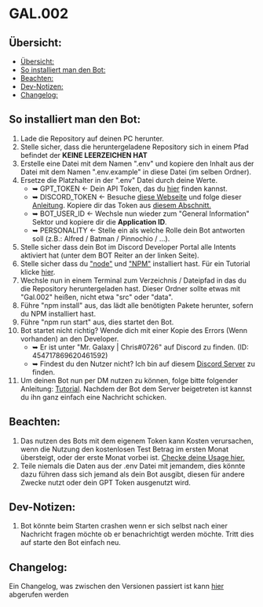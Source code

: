 # GAL.002

## Übersicht:

- [Übersicht:](#übersicht)
- [So installiert man den Bot:](#so-installiert-man-den-bot)
- [Beachten:](#beachten)
- [Dev-Notizen:](#dev-notizen)
- [Changelog:](#dev-notizen)

## So installiert man den Bot:

1. Lade die Repository auf deinen PC herunter.
2. Stelle sicher, dass die heruntergeladene Repository sich in einem Pfad befindet der **KEINE LEERZEICHEN HAT**
3. Erstelle eine Datei mit dem Namen ".env" und kopiere den Inhalt aus der Datei mit dem Namen ".env.example" in diese Datei (im selben Ordner).
4. Ersetze die Platzhalter in der ".env" Datei durch deine Werte.
    *    ➥ GPT_TOKEN <- Dein API Token, das du [hier](https://platform.openai.com/account/api-keys) finden kannst.
    *    ➥ DISCORD_TOKEN  <- Besuche [diese Webseite](https://discord.com/developers/applications) und folge dieser [Anleitung](https://discordjs.guide/preparations/setting-up-a-bot-application.html#creating-your-bot). Kopiere dir das Token aus [diesem Abschnitt.](https://discordjs.guide/preparations/setting-up-a-bot-application.html#your-bot-s-token)
    *    ➥ BOT_USER_ID <- Wechsle nun wieder zum "General Information" Sektor und kopiere dir die **Application ID**.
    *    ➥ PERSONALITY <- Stelle ein als welche Rolle dein Bot antworten soll (z.B.: Alfred / Batman / Pinnochio / ...).
5. Stelle sicher dass dein Bot im Discord Developer Portal alle Intents aktiviert hat (unter dem BOT Reiter an der linken Seite).
6. Stelle sicher dass du ["node"](https://nodejs.org/en) und ["NPM"](https://www.npmjs.com) installiert hast. Für ein Tutorial klicke [hier](https://phoenixnap.com/kb/install-node-js-npm-on-windows).
7. Wechsle nun in einem Terminal zum Verzeichnis / Dateipfad in das du die Repository heruntergeladen hast. Dieser Ordner sollte etwas mit "Gal.002" heißen, nicht etwa "src" oder "data".
8. Führe "npm install" aus, das lädt alle benötigten Pakete herunter, sofern du NPM installiert hast.
9. Führe "npm run start" aus, dies startet den Bot.
10. Bot startet nicht richtig? Wende dich mit einer Kopie des Errors (Wenn vorhanden) an den Developer.
    *    ➥ Er ist unter "Mr. Galaxy | Chris#0726" auf Discord zu finden. (ID: 454717869620461592)
    *    ➥ Findest du den Nutzer nicht? Ich bin auf diesem [Discord Server](https://discord.gg/EmScKUnaPe) zu finden.   
11. Um deinen Bot nun per DM nutzen zu können, folge bitte folgender Anleitung: [Tutorial](https://discordjs.guide/preparations/adding-your-bot-to-servers.html#bot-invite-links). Nachdem der Bot dem Server beigetreten ist kannst du ihn ganz einfach eine Nachricht schicken.

## Beachten:
1. Das nutzen des Bots mit dem eigenem Token kann Kosten verursachen, wenn die Nutzung den kostenlosen Test Betrag im ersten Monat übersteigt, oder der erste Monat vorbei ist. [Checke deine Usage hier.](https://platform.openai.com/account/usage)
2. Teile niemals die Daten aus der .env Datei mit jemandem, dies könnte dazu führen dass sich jemand als dein Bot ausgibt, diesen für andere Zwecke nutzt oder dein GPT Token ausgenutzt wird. 

## Dev-Notizen:
1. Bot könnte beim Starten crashen wenn er sich selbst nach einer Nachricht fragen möchte ob er benachrichtigt werden möchte. Tritt dies auf starte den Bot einfach neu.

## Changelog:
Ein Changelog, was zwischen den Versionen passiert ist kann [hier](CHANGELOG.md) abgerufen werden
